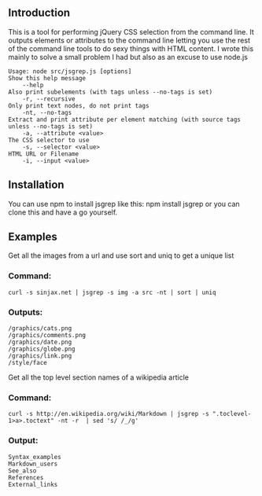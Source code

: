 ## Introduction

This is a tool for performing jQuery CSS selection from the command line. It outputs elements or attributes to the command line letting you use the rest of the command line tools to do sexy things with HTML content. I wrote this mainly to solve a small problem I had but also as an excuse to use node.js


	Usage: node src/jsgrep.js [options]
	Show this help message
		--help
	Also print subelements (with tags unless --no-tags is set)
		-r, --recursive
	Only print text nodes, do not print tags
		-nt, --no-tags
	Extract and print attribute per element matching (with source tags unless --no-tags is set)
		-a, --attribute <value>
	The CSS selector to use 
		-s, --selector <value>
	HTML URL or Filename
		-i, --input <value>


## Installation

You can use npm to install jsgrep like this:
	npm install jsgrep
or you can clone this and have a go yourself.

## Examples

Get all the images from a url and use sort and uniq to get a unique list

### Command:

	curl -s sinjax.net | jsgrep -s img -a src -nt | sort | uniq

### Outputs:

	/graphics/cats.png
	/graphics/comments.png
	/graphics/date.png
	/graphics/globe.png
	/graphics/link.png
	/style/face


Get all the top level section names of a wikipedia article

### Command:
	curl -s http://en.wikipedia.org/wiki/Markdown | jsgrep -s ".toclevel-1>a>.toctext" -nt -r  | sed 's/ /_/g'

### Output:
	Syntax_examples
	Markdown_users
	See_also
	References
	External_links

